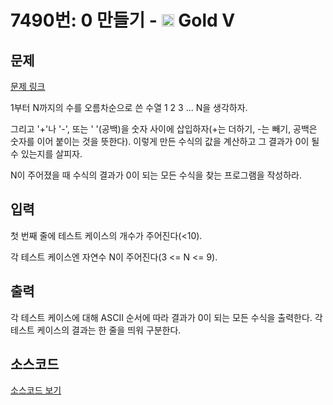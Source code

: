 # 7490번: 0 만들기 - <img src="https://static.solved.ac/tier_small/11.svg" style="height:20px" /> Gold V

<!-- performance -->

<!-- 문제 제출 후 깃허브에 푸시를 했을 때 제출한 코드의 성능이 입력될 공간입니다.-->

<!-- end -->

## 문제

[문제 링크](https://boj.kr/7490)


<p>1부터 N까지의 수를 오름차순으로 쓴 수열 1 2 3 ... N을 생각하자.</p>

<p>그리고 '+'나 '-', 또는 ' '(공백)을 숫자 사이에 삽입하자(+는 더하기, -는 빼기, 공백은 숫자를 이어 붙이는 것을 뜻한다). 이렇게 만든 수식의 값을 계산하고 그 결과가 0이 될 수 있는지를 살피자.</p>

<p>N이 주어졌을 때 수식의 결과가 0이 되는 모든 수식을 찾는 프로그램을 작성하라.</p>



## 입력


<p>첫 번째 줄에 테스트 케이스의 개수가 주어진다(&lt;10).</p>

<p>각 테스트 케이스엔 자연수 N이 주어진다(3 &lt;= N &lt;= 9).</p>



## 출력


<p>각 테스트 케이스에 대해 ASCII 순서에 따라 결과가 0이 되는 모든&nbsp;수식을 출력한다. 각 테스트 케이스의 결과는 한 줄을 띄워 구분한다.</p>



## 소스코드

[소스코드 보기](0%20만들기.py)